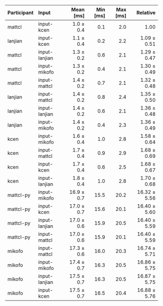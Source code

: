 | Participant | Input | Mean [ms] | Min [ms] | Max [ms] | Relative |
|:---|:---|---:|---:|---:|---:|
| mattcl | input-kcen | 1.0 ± 0.4 | 0.1 | 2.0 | 1.00 |
| lanjian | input-kcen | 1.1 ± 0.4 | 0.2 | 2.2 | 1.09 ± 0.51 |
| mattcl | input-lanjian | 1.3 ± 0.2 | 0.6 | 2.1 | 1.29 ± 0.47 |
| mattcl | input-mikofo | 1.3 ± 0.2 | 0.4 | 2.1 | 1.30 ± 0.49 |
| mattcl | input-mattcl | 1.4 ± 0.2 | 0.7 | 2.1 | 1.32 ± 0.48 |
| lanjian | input-mattcl | 1.4 ± 0.2 | 0.8 | 2.4 | 1.35 ± 0.50 |
| lanjian | input-lanjian | 1.4 ± 0.2 | 0.6 | 2.1 | 1.36 ± 0.48 |
| lanjian | input-mikofo | 1.4 ± 0.2 | 0.4 | 2.3 | 1.36 ± 0.49 |
| kcen | input-mikofo | 1.6 ± 0.4 | 1.0 | 2.8 | 1.58 ± 0.64 |
| kcen | input-mattcl | 1.7 ± 0.4 | 0.9 | 2.9 | 1.68 ± 0.69 |
| kcen | input-kcen | 1.7 ± 0.4 | 0.6 | 2.5 | 1.68 ± 0.67 |
| kcen | input-lanjian | 1.8 ± 0.4 | 1.0 | 2.8 | 1.70 ± 0.68 |
| mattcl-py | input-mikofo | 16.9 ± 0.7 | 15.5 | 20.2 | 16.32 ± 5.56 |
| mattcl-py | input-kcen | 17.0 ± 0.7 | 15.6 | 20.1 | 16.40 ± 5.60 |
| mattcl-py | input-lanjian | 17.0 ± 0.6 | 15.9 | 20.5 | 16.40 ± 5.59 |
| mattcl-py | input-mattcl | 17.0 ± 0.6 | 15.9 | 20.1 | 16.40 ± 5.59 |
| mikofo | input-mattcl | 17.3 ± 0.6 | 16.0 | 20.3 | 16.74 ± 5.71 |
| mikofo | input-mikofo | 17.4 ± 0.7 | 16.3 | 20.5 | 16.86 ± 5.75 |
| mikofo | input-lanjian | 17.5 ± 0.7 | 16.3 | 20.5 | 16.87 ± 5.75 |
| mikofo | input-kcen | 17.5 ± 0.7 | 16.5 | 20.4 | 16.88 ± 5.76 |
